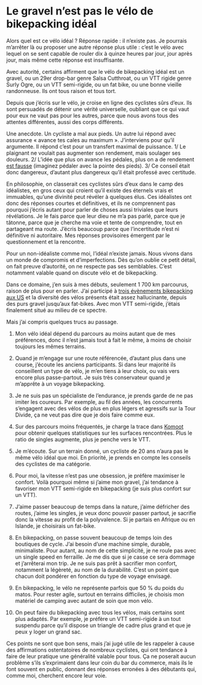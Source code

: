 # Le gravel n’est pas le vélo de bikepacking idéal

Alors quel est ce vélo idéal ? Réponse rapide : il n’existe pas. Je pourrais m’arrêter là ou proposer une autre réponse plus utile : c’est le vélo avec lequel on se sent capable de rouler dix à quinze heures par jour, jour après jour, mais même cette réponse est insuffisante.<span id="more-51699"></span>

Avec autorité, certains affirment que le vélo de bikepacking idéal est un gravel, ou un 29er drop-bar genre Salsa Cutthroat, ou un VTT rigide genre Surly Ogre, ou un VTT semi-rigide, ou un fat bike, ou une bonne vieille randonneuse. Ils ont tous raison et tous tort.

Depuis que j’écris sur le vélo, je croise en ligne des cyclistes sûrs d’eux. Ils sont persuadés de détenir une vérité universelle, oubliant que ce qui vaut pour eux ne vaut pas pour les autres, parce que nous avons tous des attentes différentes, aussi des corps différents.

Une anecdote. Un cycliste a mal aux pieds. Un autre lui répond avec assurance « avance tes cales au maximum ». J’interviens pour qu’il argumente. Il répond c’est pour un transfert maximal de puissance. 1/ Le plaignant ne voulait pas augmenter son rendement, mais soulager ses douleurs. 2/ L’idée que plus on avance les pédales, plus on a de rendement [est fausse](https://tcrouzet.com/2019/04/19/etude-posturale-payer-ou-non/) (imaginez pédaler avec la pointe des pieds). 3/ Ce conseil était donc dangereux, d’autant plus dangereux qu’il était professé avec certitude.

En philosophie, on classerait ces cyclistes sûrs d’eux dans le camp des idéalistes, en gros ceux qui croient qu’il existe des éternels vrais et immuables, qu’une divinité peut révéler à quelques élus. Ces idéalistes ont donc des réponses courtes et définitives, et ils ne comprennent pas pourquoi j’écris autant pour parler de choses aussi triviales que leurs révélations. Je le fais parce que leur dieu ne m’a pas parlé, parce que je tâtonne, parce que je cherche ma voie et tente de comprendre, tout en partageant ma route. J’écris beaucoup parce que l’incertitude n’est ni définitive ni autoritaire. Mes réponses provisoires émergent par le questionnement et la rencontre.

Pour un non-idéaliste comme moi, l’idéal n’existe jamais. Nous vivons dans un monde de compromis et d’imperfections. Dès qu’on oublie ce petit détail, on fait preuve d’autorité, on ne respecte pas ses semblables. C’est notamment valable quand on discute vélo et de bikepacking.

Dans ce domaine, j’en suis à mes débuts, seulement 1 700 km parcourus, raison de plus pour en parler. J’ai participé à [trois évènements bikepacking aux US](https://tcrouzet.com/tag/bikepacking/) et la diversité des vélos présents était assez hallucinante, depuis des purs gravel jusqu’aux fat-bikes. Avec mon VTT semi-rigide, j’étais finalement situé au milieu de ce spectre.

Mais j’ai compris quelques trucs au passage.

1. Mon vélo idéal dépend du parcours au moins autant que de mes préférences, donc il n’est jamais tout à fait le même, à moins de choisir toujours les mêmes terrains.

2. Quand je m’engage sur une route référencée, d’autant plus dans une course, j’écoute les anciens participants. Si dans leur majorité ils conseillent un type de vélo, je m’en tiens à leur choix, ou vais vers encore plus passe-partout. Je suis très conservateur quand je m’apprête à un voyage bikepacking.

3. Je ne suis pas un spécialiste de l’endurance, je prends garde de ne pas imiter les coureurs. Par exemple, au fil des années, les concurrents s’engagent avec des vélos de plus en plus légers et agressifs sur la Tour Divide, ça ne veut pas dire que je dois faire comme eux.

4. Sur des parcours moins fréquentés, je charge la trace dans [Komoot](https://www.komoot.com/) pour obtenir quelques statistiques sur les surfaces rencontrées. Plus le ratio de singles augmente, plus je penche vers le VTT.

5. Je m’écoute. Sur un terrain donné, un cycliste de 20 ans n’aura pas le même vélo idéal que moi. En priorité, je prends en compte les conseils des cyclistes de ma catégorie.

6. Pour moi, la vitesse n’est pas une obsession, je préfère maximiser le confort. Voilà pourquoi même si j’aime mon gravel, j’ai tendance à favoriser mon VTT semi-rigide en bikepacking (je suis plus confort sur un VTT).

7. J’aime passer beaucoup de temps dans la nature, j’aime défricher des routes, j’aime les singles, je veux donc pouvoir passer partout, je sacrifie donc la vitesse au profit de la polyvalence. Si je partais en Afrique ou en Islande, je choisirais un fat-bike.

8. En bikepacking, on passe souvent beaucoup de temps loin des boutiques de cycle. J’ai besoin d’une machine simple, durable, minimaliste. Pour autant, au nom de cette simplicité, je ne roule pas avec un single speed en ferraille. Je me dis que si je casse ce sera dommage et j’arrêterai mon trip. Je ne suis pas prêt à sacrifier mon confort, notamment la légèreté, au nom de la durabilité. C’est un point que chacun doit pondérer en fonction du type de voyage envisagé.

9. En bikepacking, le vélo ne représente parfois que 50 % du poids du matos. Pour rester agile, surtout en terrains difficiles, je choisis mon matériel de camping avec autant de soin que mon vélo.

10. On peut faire du bikepacking avec tous les vélos, mais certains sont plus adaptés. Par exemple, je préfère un VTT semi-rigide à un tout suspendu parce qu’il dispose un triangle de cadre plus grand et que je peux y loger un grand sac.

Ces points ne sont que bon sens, mais j’ai jugé utile de les rappeler à cause des affirmations ostentatoires de nombreux cyclistes, qui ont tendance à faire de leur pratique une généralité valable pour tous. Ça ne poserait aucun problème s’ils s’exprimaient dans leur coin du bar du commerce, mais ils le font souvent en public, donnant des réponses erronées à des débutants qui, comme moi, cherchent encore leur voie.